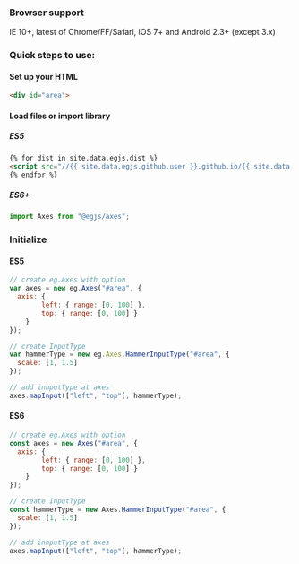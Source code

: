 ### Browser support
IE 10+, latest of Chrome/FF/Safari, iOS 7+ and Android 2.3+ (except 3.x)

### Quick steps to use:


#### Set up your HTML

``` html
<div id="area">
```

#### Load files or import library


##### ES5
``` html
{% for dist in site.data.egjs.dist %}
<script src="//{{ site.data.egjs.github.user }}.github.io/{{ site.data.egjs.github.repo }}/{{ dist }}"></script>
{% endfor %}
```

##### ES6+
```js
import Axes from "@egjs/axes";
```

### Initialize

#### ES5
```js
// create eg.Axes with option
var axes = new eg.Axes("#area", {
  axis: {
		left: { range: [0, 100] },
		top: { range: [0, 100] }
	}
});

// create InputType
var hammerType = new eg.Axes.HammerInputType("#area", {
  scale: [1, 1.5]
});

// add innputType at axes
axes.mapInput(["left", "top"], hammerType);
```

#### ES6
```js
// create eg.Axes with option
const axes = new Axes("#area", {
  axis: {
		left: { range: [0, 100] },
		top: { range: [0, 100] }
	}
});

// create InputType
const hammerType = new Axes.HammerInputType("#area", {
  scale: [1, 1.5]
});

// add innputType at axes
axes.mapInput(["left", "top"], hammerType);
```
